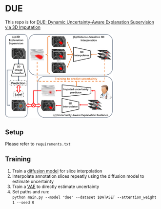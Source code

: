 # DUE

This repo is for [DUE: Dynamic Uncertainty-Aware Explanation Supervision via 3D Imputation](https://arxiv.org/abs/2403.10831) 

<img src="https://github.com/AlexQilong/DUE/blob/main/assets/framework_overview.png" alt="due_overview" style="width:70%;">

## Setup

Please refer to `requirements.txt`

## Training

1. Train a [diffusion model](https://github.com/voletiv/mcvd-pytorch) for slice interpolation
2. Interpolate annotation slices repeatly using the diffusion model to estimate uncertainty 
3. Train a [VAE](https://github.com/XiYe20/NPVP) to directly estimate uncertainty
4. Set paths and run:   
   `python main.py --model "due" --dataset $DATASET --attention_weight 1 --seed 0`

